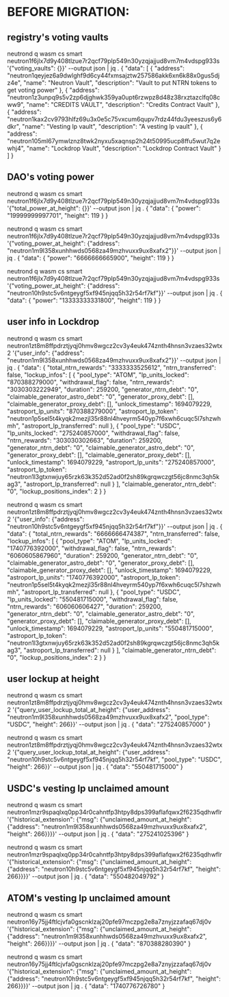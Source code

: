 # BEFORE MIGRATION:

## registry's voting vaults

neutrond q wasm cs smart neutron1f6jlx7d9y408tlzue7r2qcf79plp549n30yzqjajjud8vm7m4vdspg933s '{"voting_vaults": {}}' --output json | jq .
{
  "data": [
    {
      "address": "neutron1qeyjez6a9dwlghf9d6cy44fxmsajztw257586akk6xn6k88x0gus5djz4e",
      "name": "Neutron Vault",
      "description": "Vault to put NTRN tokens to get voting power"
    },
    {
      "address": "neutron1z3unpq9s5v2zp6djghwk359ya0upt6rzwpz8d48z38rxztazclfq08cww9",
      "name": "CREDITS VAULT",
      "description": "Credits Contract Vault"
    },
    {
      "address": "neutron1kax2cv9793hlfz69u3x0e5c75vxcum6qupv7rdz44fdu3yeeszus6y6dkr",
      "name": "Vesting lp vault",
      "description": "A vesting lp vault"
    },
    {
      "address": "neutron105ml67ymwlznz8twk2nyxu5xaqnsp2h24t50995ucp8ffu5wut7q2ewhj4",
      "name": "Lockdrop Vault",
      "description": "Lockdrop Contract Vault"
    }
  ]
}

## DAO's voting power

neutrond q wasm cs smart neutron1f6jlx7d9y408tlzue7r2qcf79plp549n30yzqjajjud8vm7m4vdspg933s '{"total_power_at_height": {}}' --output json | jq .
{
  "data": {
    "power": "19999999997701",
    "height": 119
  }
}

neutrond q wasm cs smart neutron1f6jlx7d9y408tlzue7r2qcf79plp549n30yzqjajjud8vm7m4vdspg933s '{"voting_power_at_height": {"address": "neutron1m9l358xunhhwds0568za49mzhvuxx9ux8xafx2"}}' --output json | jq .
{
  "data": {
    "power": "6666666665900",
    "height": 119
  }
}

neutrond q wasm cs smart neutron1f6jlx7d9y408tlzue7r2qcf79plp549n30yzqjajjud8vm7m4vdspg933s '{"voting_power_at_height": {"address": "neutron10h9stc5v6ntgeygf5xf945njqq5h32r54rf7kf"}}' --output json | jq .
{
  "data": {
    "power": "13333333331800",
    "height": 119
  }
}

## user info in Lockdrop

neutrond q wasm cs smart neutron1zt8m8ffpdrztjyqj0hmv8wgcz2cv3y4euk474znth4hnsn3vzaes32wtx2 '{"user_info": {"address": "neutron1m9l358xunhhwds0568za49mzhvuxx9ux8xafx2"}}' --output json | jq .
{
  "data": {
    "total_ntrn_rewards": "3333333525612",
    "ntrn_transferred": false,
    "lockup_infos": [
      {
        "pool_type": "ATOM",
        "lp_units_locked": "870388279000",
        "withdrawal_flag": false,
        "ntrn_rewards": "3030303222949",
        "duration": 259200,
        "generator_ntrn_debt": "0",
        "claimable_generator_astro_debt": "0",
        "generator_proxy_debt": [],
        "claimable_generator_proxy_debt": [],
        "unlock_timestamp": 1694079229,
        "astroport_lp_units": "870388279000",
        "astroport_lp_token": "neutron1p5sel5t4kyqk2mezjl35r88nl4hveyrm540yp7f6xwh6cuqc5l7shzwhmh",
        "astroport_lp_transferred": null
      },
      {
        "pool_type": "USDC",
        "lp_units_locked": "275240857000",
        "withdrawal_flag": false,
        "ntrn_rewards": "303030302663",
        "duration": 259200,
        "generator_ntrn_debt": "0",
        "claimable_generator_astro_debt": "0",
        "generator_proxy_debt": [],
        "claimable_generator_proxy_debt": [],
        "unlock_timestamp": 1694079229,
        "astroport_lp_units": "275240857000",
        "astroport_lp_token": "neutron1l3gtxnwjuy65rzk63k352d52ad0f2sh89kgrqwczgt56jc8nmc3qh5kag3",
        "astroport_lp_transferred": null
      }
    ],
    "claimable_generator_ntrn_debt": "0",
    "lockup_positions_index": 2
  }
}

neutrond q wasm cs smart neutron1zt8m8ffpdrztjyqj0hmv8wgcz2cv3y4euk474znth4hnsn3vzaes32wtx2 '{"user_info": {"address": "neutron10h9stc5v6ntgeygf5xf945njqq5h32r54rf7kf"}}' --output json | jq .
{
  "data": {
    "total_ntrn_rewards": "6666666474387",
    "ntrn_transferred": false,
    "lockup_infos": [
      {
        "pool_type": "ATOM",
        "lp_units_locked": "1740776392000",
        "withdrawal_flag": false,
        "ntrn_rewards": "6060605867960",
        "duration": 259200,
        "generator_ntrn_debt": "0",
        "claimable_generator_astro_debt": "0",
        "generator_proxy_debt": [],
        "claimable_generator_proxy_debt": [],
        "unlock_timestamp": 1694079229,
        "astroport_lp_units": "1740776392000",
        "astroport_lp_token": "neutron1p5sel5t4kyqk2mezjl35r88nl4hveyrm540yp7f6xwh6cuqc5l7shzwhmh",
        "astroport_lp_transferred": null
      },
      {
        "pool_type": "USDC",
        "lp_units_locked": "550481715000",
        "withdrawal_flag": false,
        "ntrn_rewards": "606060606427",
        "duration": 259200,
        "generator_ntrn_debt": "0",
        "claimable_generator_astro_debt": "0",
        "generator_proxy_debt": [],
        "claimable_generator_proxy_debt": [],
        "unlock_timestamp": 1694079229,
        "astroport_lp_units": "550481715000",
        "astroport_lp_token": "neutron1l3gtxnwjuy65rzk63k352d52ad0f2sh89kgrqwczgt56jc8nmc3qh5kag3",
        "astroport_lp_transferred": null
      }
    ],
    "claimable_generator_ntrn_debt": "0",
    "lockup_positions_index": 2
  }
}

## user lockup at height

neutrond q wasm cs smart neutron1zt8m8ffpdrztjyqj0hmv8wgcz2cv3y4euk474znth4hnsn3vzaes32wtx2 '{"query_user_lockup_total_at_height": {"user_address": "neutron1m9l358xunhhwds0568za49mzhvuxx9ux8xafx2", "pool_type": "USDC", "height": 266}}' --output json | jq .
{
  "data": "275240857000"
}

neutrond q wasm cs smart neutron1zt8m8ffpdrztjyqj0hmv8wgcz2cv3y4euk474znth4hnsn3vzaes32wtx2 '{"query_user_lockup_total_at_height": {"user_address": "neutron10h9stc5v6ntgeygf5xf945njqq5h32r54rf7kf", "pool_type": "USDC", "height": 266}}' --output json | jq .
{
  "data": "550481715000"
}

## USDC's vesting lp unclaimed amount

neutrond q wasm cs smart neutron1mzr9spaqlxq0pp34r0cahntfp3htpy8dps399aflafqwx2f6235qdhwflr '{"historical_extension": {"msg": {"unclaimed_amount_at_height": {"address": "neutron1m9l358xunhhwds0568za49mzhvuxx9ux8xafx2", "height": 266}}}}' --output json | jq .
{
  "data": "275241025396"
}

neutrond q wasm cs smart neutron1mzr9spaqlxq0pp34r0cahntfp3htpy8dps399aflafqwx2f6235qdhwflr '{"historical_extension": {"msg": {"unclaimed_amount_at_height": {"address": "neutron10h9stc5v6ntgeygf5xf945njqq5h32r54rf7kf", "height": 266}}}}' --output json | jq .
{
  "data": "550482049792"
}

## ATOM's vesting lp unclaimed amount

neutrond q wasm cs smart neutron16y75jj4ftlcjvfa0gscnklzaj20pfe97mczpg2e8a7znyjzzafaq67dj0v '{"historical_extension": {"msg": {"unclaimed_amount_at_height": {"address": "neutron1m9l358xunhhwds0568za49mzhvuxx9ux8xafx2", "height": 266}}}}' --output json | jq .
{
  "data": "870388280390"
}

neutrond q wasm cs smart neutron16y75jj4ftlcjvfa0gscnklzaj20pfe97mczpg2e8a7znyjzzafaq67dj0v '{"historical_extension": {"msg": {"unclaimed_amount_at_height": {"address": "neutron10h9stc5v6ntgeygf5xf945njqq5h32r54rf7kf", "height": 266}}}}' --output json | jq .
{
  "data": "1740776726780"
}
